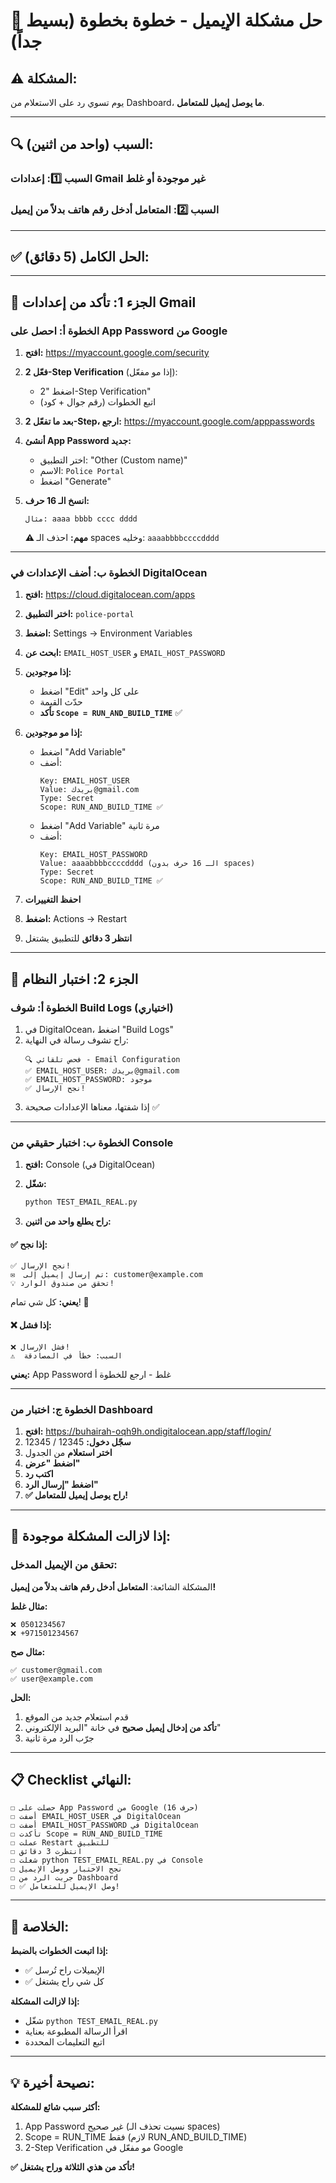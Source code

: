 # 🎯 حل مشكلة الإيميل - خطوة بخطوة (بسيط جداً)

## ⚠️ المشكلة:
يوم تسوي رد على الاستعلام من Dashboard، **ما يوصل إيميل للمتعامل**.

---

## 🔍 السبب (واحد من اثنين):

### السبب 1️⃣: إعدادات Gmail غير موجودة أو غلط
### السبب 2️⃣: المتعامل أدخل رقم هاتف بدلاً من إيميل

---

## ✅ الحل الكامل (5 دقائق):

---

## 🔧 الجزء 1: تأكد من إعدادات Gmail

### الخطوة أ: احصل على App Password من Google

1. **افتح:** https://myaccount.google.com/security

2. **فعّل 2-Step Verification** (إذا مو مفعّل):
   - اضغط "2-Step Verification"
   - اتبع الخطوات (رقم جوال + كود)

3. **بعد ما تفعّل 2-Step، ارجع:**
   https://myaccount.google.com/apppasswords

4. **أنشئ App Password جديد:**
   - اختر التطبيق: "Other (Custom name)"
   - الاسم: `Police Portal`
   - اضغط "Generate"

5. **انسخ الـ 16 حرف:**
   ```
   مثال: aaaa bbbb cccc dddd
   ```
   **⚠️ مهم:** احذف الـ spaces وخليه: `aaaabbbbccccdddd`

---

### الخطوة ب: أضف الإعدادات في DigitalOcean

1. **افتح:** https://cloud.digitalocean.com/apps

2. **اختر التطبيق:** `police-portal`

3. **اضغط:** Settings → Environment Variables

4. **ابحث عن:** `EMAIL_HOST_USER` و `EMAIL_HOST_PASSWORD`

5. **إذا موجودين:**
   - اضغط "Edit" على كل واحد
   - حدّث القيمة
   - **تأكد `Scope = RUN_AND_BUILD_TIME`** ✅

6. **إذا مو موجودين:**
   - اضغط "Add Variable"
   - أضف:
     ```
     Key: EMAIL_HOST_USER
     Value: بريدك@gmail.com
     Type: Secret
     Scope: RUN_AND_BUILD_TIME ✅
     ```
   - اضغط "Add Variable" مرة ثانية
   - أضف:
     ```
     Key: EMAIL_HOST_PASSWORD
     Value: aaaabbbbccccdddd (الـ 16 حرف بدون spaces)
     Type: Secret
     Scope: RUN_AND_BUILD_TIME ✅
     ```

7. **احفظ التغييرات**

8. **اضغط:** Actions → Restart

9. **انتظر 3 دقائق** للتطبيق يشتغل

---

## 🧪 الجزء 2: اختبار النظام

### الخطوة أ: شوف Build Logs (اختياري)

1. في DigitalOcean، اضغط "Build Logs"
2. راح تشوف رسالة في النهاية:
   ```
   🔍 فحص تلقائي - Email Configuration
   ✅ EMAIL_HOST_USER: بريدك@gmail.com
   ✅ EMAIL_HOST_PASSWORD: موجود
   ✅ نجح الإرسال!
   ```
3. إذا شفتها، معناها الإعدادات صحيحة ✅

---

### الخطوة ب: اختبار حقيقي من Console

1. **افتح:** Console (في DigitalOcean)

2. **شغّل:**
   ```bash
   python TEST_EMAIL_REAL.py
   ```

3. **راح يطلع واحد من اثنين:**

#### ✅ إذا نجح:
```
✅ نجح الإرسال!
✉️  تم إرسال إيميل إلى: customer@example.com
💡 تحقق من صندوق الوارد!
```
**يعني:** كل شي تمام! 🎉

#### ❌ إذا فشل:
```
❌ فشل الإرسال!
⚠️  السبب: خطأ في المصادقة
```
**يعني:** App Password غلط - ارجع للخطوة أ

---

### الخطوة ج: اختبار من Dashboard

1. **افتح:** https://buhairah-oqh9h.ondigitalocean.app/staff/login/
2. **سجّل دخول:** 12345 / 12345
3. **اختر استعلام** من الجدول
4. **اضغط "عرض"**
5. **اكتب رد**
6. **اضغط "إرسال الرد"**
7. **✅ راح يوصل إيميل للمتعامل!**

---

## 🚨 إذا لازالت المشكلة موجودة:

### تحقق من الإيميل المدخل:

المشكلة الشائعة: **المتعامل أدخل رقم هاتف بدلاً من إيميل!**

**مثال غلط:**
```
❌ 0501234567
❌ +971501234567
```

**مثال صح:**
```
✅ customer@gmail.com
✅ user@example.com
```

**الحل:**
1. قدم استعلام جديد من الموقع
2. **تأكد من إدخال إيميل صحيح** في خانة "البريد الإلكتروني"
3. جرّب الرد مرة ثانية

---

## 📋 Checklist النهائي:

```
☐ حصلت على App Password من Google (16 حرف)
☐ أضفت EMAIL_HOST_USER في DigitalOcean
☐ أضفت EMAIL_HOST_PASSWORD في DigitalOcean
☐ تأكدت Scope = RUN_AND_BUILD_TIME
☐ عملت Restart للتطبيق
☐ انتظرت 3 دقائق
☐ شغلت python TEST_EMAIL_REAL.py في Console
☐ نجح الاختبار ووصل الإيميل
☐ جربت الرد من Dashboard
☐ ✅ وصل الإيميل للمتعامل!
```

---

## 🎯 الخلاصة:

**إذا اتبعت الخطوات بالضبط:**
- ✅ الإيميلات راح تُرسل
- ✅ كل شي راح يشتغل

**إذا لازالت المشكلة:**
- شغّل `python TEST_EMAIL_REAL.py`
- اقرأ الرسالة المطبوعة بعناية
- اتبع التعليمات المحددة

---

## 💡 نصيحة أخيرة:

**أكثر سبب شائع للمشكلة:**
1. App Password غير صحيح (نسيت تحذف الـ spaces)
2. Scope = RUN_TIME فقط (لازم RUN_AND_BUILD_TIME)
3. 2-Step Verification مو مفعّل في Google

**✅ تأكد من هذي الثلاثة وراح يشتغل!**

